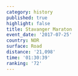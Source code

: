 ```yaml
---
category: history
published: true
highlight: false
title: Stavanger Maraton
event_date: '2017-07-25'
country: NOR
surface: Road
distance: '21,098'
time: '01:30:39'
ranking: '72'
---
```

